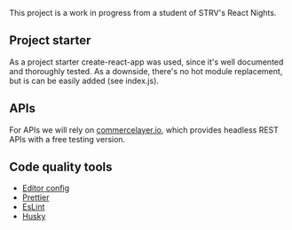 This project is a work in progress from a student of STRV's React Nights.

## Project starter

As a project starter create-react-app was used, since it's well documented and thoroughly tested. As a downside, there's no hot module replacement, but is can be easily added (see index.js). 

## APIs

For APIs we will rely on [commercelayer.io](https://commercelayer.io/), which provides headless REST APIs with a free testing version. 

## Code quality tools
- [Editor config](https://editorconfig.org/)
- [Prettier](https://github.com/prettier/prettier)
- [EsLint](https://eslint.org/)
- [Husky](https://github.com/typicode/husky)

